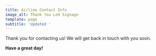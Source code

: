 ```yaml
---
title: Airline Contact Info
image_alt: Thank You Led Signage
template: page
subtitle: 'Updated '
---
```

Thank you for contacting us! We will get back in touch with you soon.

**Have a great day!**
